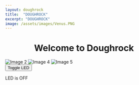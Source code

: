 ```yaml
---
layout: doughrock
title:  "DOUGHROCK"
excerpt: "DOUGHROCK"
image: /assets/images/Venus.PNG
---
```


<div class="center">
    <h1 style="text-align:center;">Welcome to Doughrock</h1>
    <div class="imgbox" id="image-container">
        <img id="camara2" src="https://dl.dropbox.com/scl/fi/gfsafvb07kt4ymeu3fe3p/captureEthernet.jpg?rlkey=e1pl61w40gj3uzkkp0cw6qe6t&st=ezs0fdvr&dl=1" alt="Image 2" />
        <img id="camara4" src="https://dl.dropbox.com/scl/fi/xh5ml5to3afne3zyhsnbb/capture3.jpg?rlkey=0d4f26lwyyvx4amyngsvy37d9&st=kla64jwv&dl=1" alt="Image 4" />
        <img id="camara5" src="https://dl.dropbox.com/scl/fi/9ana9eoxf3yob6kopqix6/capture4.jpg?rlkey=joehtgx3n67v48vd525zz9vrn&st=0h5hfxhp&dl=1" alt="Image 5" />
    </div>
    <button id="toggleButton" onclick="toggleLED()">Toggle LED</button>
    <p id="ledStatus">LED is OFF</p>
</div>

<script>
var ledState = false;

function toggleLED() {
    var toggleButton = document.getElementById('toggleButton');
    var ledStatus = document.getElementById('ledStatus');

    if (ledState) {
        // Turn LED off
        ledState = false;
        toggleButton.textContent = "Turn LED On";
        ledStatus.textContent = "LED is OFF";
    } else {
        // Turn LED on
        ledState = true;
        toggleButton.textContent = "Turn LED Off";
        ledStatus.textContent = "LED is ON";
    }
}

function updateImage(imageId, imageUrl) {
    var oldImg = document.getElementById(imageId);
    var newImg = new Image();
    var timestamp = new Date().getTime(); // Add timestamp to prevent caching

    newImg.src = imageUrl + '&t=' + timestamp;
    newImg.alt = oldImg.alt;
    newImg.id = imageId;

    newImg.onload = function() {
        // Replace the old image source only after the new image has successfully loaded
        oldImg.src = newImg.src;
    }

    newImg.onerror = function() {
        console.error("Failed to load image: " + newImg.src);
    }
}

// Update each camara image every 15 seconds
setInterval(function() {
    updateImage('camara2', 'https://dl.dropbox.com/scl/fi/gfsafvb07kt4ymeu3fe3p/captureEthernet.jpg?rlkey=e1pl61w40gj3uzkkp0cw6qe6t&st=ezs0fdvr&dl=1');
    updateImage('camara4', 'https://dl.dropbox.com/scl/fi/xh5ml5to3afne3zyhsnbb/capture3.jpg?rlkey=0d4f26lwyyvx4amyngsvy37d9&st=kla64jwv&dl=1');
    updateImage('camara5', 'https://dl.dropbox.com/scl/fi/9ana9eoxf3yob6kopqix6/capture4.jpg?rlkey=joehtgx3n67v48vd525zz9vrn&st=0h5hfxhp&dl=1');
}, 7500);

function arrangeImages() {
    const imageContainer = document.getElementById('image-container');
    const images = imageContainer.getElementsByTagName('img');
    const isPortrait = window.innerHeight > window.innerWidth;

    if (isPortrait || window.innerWidth < 768) {
        // Portrait mode or small screen: Display images in a column
        imageContainer.style.flexDirection = 'column';
        for (let i = 0; i < images.length; i++) {
            images[i].style.display = 'block';
            images[i].style.width = 'auto';
            images[i].style.height = 'calc(100vh / ' + images.length + ')';
            images[i].style.marginBottom = '10px';
        }
    } else {
        // Landscape mode: Display images in a row
        imageContainer.style.flexDirection = 'row';
        for (let i = 0; i < images.length; i++) {
            images[i].style.display = 'block';
            images[i].style.width = 'calc(100vw / ' + images.length + ')';
            images[i].style.height = 'auto';
            images[i].style.marginBottom = '0';
        }
    }
}

function handleOrientationChange() {
    arrangeImages();
}

window.addEventListener('resize', handleOrientationChange);

// Initial arrangement on page load
arrangeImages();
</script>
